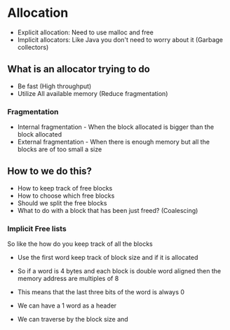 


# Allocation

* Explicit allocation: Need to use malloc and free
* Implicit allocators: Like Java you don't need to worry about it (Garbage collectors)

## What is an allocator trying to do

* Be fast (High throughput)
* Utilize All available memory (Reduce fragmentation)

### Fragmentation
* Internal fragmentation - When the block allocated is bigger than the block allocated
* External fragmentation - When there is enough memory but all the blocks are of too small a size

## How to we do this?

* How to keep track of free blocks
* How to choose which free blocks
* Should we split the free blocks
* What to do with a block that has been just freed? (Coalescing)

### Implicit Free lists

So like the how do you keep track of all the blocks

* Use the first word keep track of block size and if it is allocated

* So if a word is 4 bytes and each block is double word aligned then the  memory address are multiples of 8
* This means that the last three bits of the word is always 0
* We can have a 1 word as a header

* We can traverse by the block size and 
